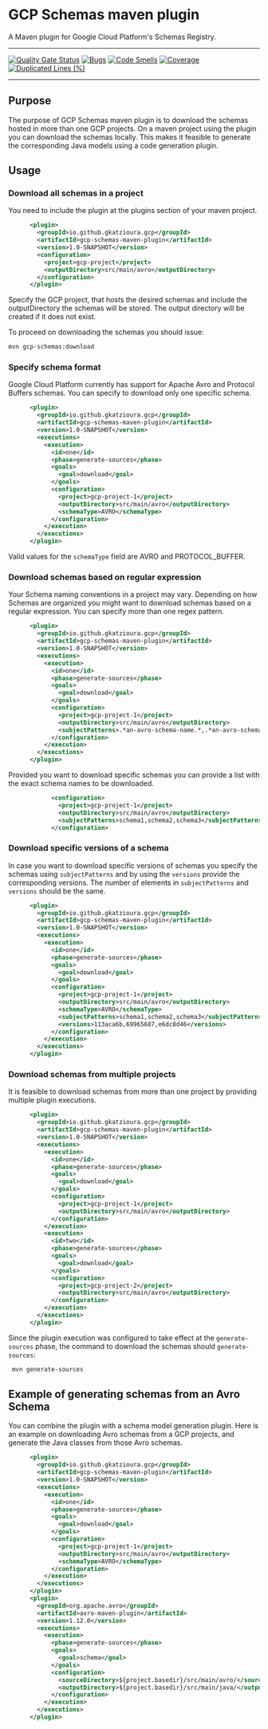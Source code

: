# GCP Schemas maven plugin

A Maven plugin for Google Cloud Platform's Schemas Registry.

---


[![Quality Gate Status](https://sonarcloud.io/api/project_badges/measure?project=gkatzioura_gcp-schema-registry-maven-plugin&metric=alert_status)](https://sonarcloud.io/summary/new_code?id=gkatzioura_gcp-schema-registry-maven-plugin)
[![Bugs](https://sonarcloud.io/api/project_badges/measure?project=gkatzioura_gcp-schema-registry-maven-plugin&metric=bugs)](https://sonarcloud.io/summary/new_code?id=gkatzioura_gcp-schema-registry-maven-plugin)
[![Code Smells](https://sonarcloud.io/api/project_badges/measure?project=gkatzioura_gcp-schema-registry-maven-plugin&metric=code_smells)](https://sonarcloud.io/summary/new_code?id=gkatzioura_gcp-schema-registry-maven-plugin)
[![Coverage](https://sonarcloud.io/api/project_badges/measure?project=gkatzioura_gcp-schema-registry-maven-plugin&metric=coverage)](https://sonarcloud.io/summary/new_code?id=gkatzioura_gcp-schema-registry-maven-plugin)
[![Duplicated Lines (%)](https://sonarcloud.io/api/project_badges/measure?project=gkatzioura_gcp-schema-registry-maven-plugin&metric=duplicated_lines_density)](https://sonarcloud.io/summary/new_code?id=gkatzioura_gcp-schema-registry-maven-plugin)

---

## Purpose
The purpose of GCP Schemas maven plugin is to download the schemas hosted in more than one GCP projects.
On a maven project using the plugin you can download the schemas locally.
This makes it feasible to generate the corresponding Java models using a code generation plugin.

## Usage

### Download all schemas in a project

You need to include the plugin at the plugins section of your maven project.

```xml
      <plugin>
        <groupId>io.github.gkatzioura.gcp</groupId>
        <artifactId>gcp-schemas-maven-plugin</artifactId>
        <version>1.0-SNAPSHOT</version>
        <configuration>
          <project>gcp-project</project>
          <outputDirectory>src/main/avro</outputDirectory>
        </configuration>
      </plugin>
```

Specify the GCP project, that hosts the desired schemas and include the outputDirectory the schemas will be stored.
The output directory will be created if it does not exist.

To proceed on downloading the schemas you should issue:

```bash
mvn gcp-schemas:download
```

### Specify schema format

Google Cloud Platform currently has support for Apache Avro and
Protocol Buffers schemas.
You can specify to download only one specific schema.

```xml
      <plugin>
        <groupId>io.github.gkatzioura.gcp</groupId>
        <artifactId>gcp-schemas-maven-plugin</artifactId>
        <version>1.0-SNAPSHOT</version>
        <executions>
          <execution>
            <id>one</id>
            <phase>generate-sources</phase>
            <goals>
              <goal>download</goal>
            </goals>
            <configuration>
              <project>gcp-project-1</project>
              <outputDirectory>src/main/avro</outputDirectory>
              <schemaType>AVRO</schemaType>
            </configuration>
          </execution>
        </executions>
      </plugin>
```

Valid values for the `schemaType` field are AVRO and PROTOCOL_BUFFER.

### Download schemas based on regular expression

Your Schema naming conventions in a project may vary. 
Depending on how Schemas are organized you might want to download schemas based on a regular expression.
You can specify more than one regex pattern. 

```xml
      <plugin>
        <groupId>io.github.gkatzioura.gcp</groupId>
        <artifactId>gcp-schemas-maven-plugin</artifactId>
        <version>1.0-SNAPSHOT</version>
        <executions>
          <execution>
            <id>one</id>
            <phase>generate-sources</phase>
            <goals>
              <goal>download</goal>
            </goals>
            <configuration>
              <project>gcp-project-1</project>
              <outputDirectory>src/main/avro</outputDirectory>
              <subjectPatterns>.*an-avro-schema-name.*,.*an-avro-schema-name.*</subjectPatterns>              
            </configuration>
          </execution>
        </executions>
      </plugin>
```
Provided you want to download specific schemas you can provide a list with the exact schema names to be downloaded.

```xml
            <configuration>
              <project>gcp-project-1</project>
              <outputDirectory>src/main/avro</outputDirectory>
              <subjectPatterns>schema1,schema2,schema3</subjectPatterns>              
            </configuration>
```

### Download specific versions of a schema

In case you want to download specific versions of schemas you specify the schemas using `subjectPatterns`
and by using the `versions` provide the corresponding versions. 
The number of elements in `subjectPatterns` and `versions` should be the same.


```xml
      <plugin>
        <groupId>io.github.gkatzioura.gcp</groupId>
        <artifactId>gcp-schemas-maven-plugin</artifactId>
        <version>1.0-SNAPSHOT</version>
        <executions>
          <execution>
            <id>one</id>
            <phase>generate-sources</phase>
            <goals>
              <goal>download</goal>
            </goals>
            <configuration>
              <project>gcp-project-1</project>
              <outputDirectory>src/main/avro</outputDirectory>
              <schemaType>AVRO</schemaType>
              <subjectPatterns>schema1,schema2,schema3</subjectPatterns>
              <versions>113aca6b,69965687,e6dc8d46</versions>              
            </configuration>
          </execution>
        </executions>
      </plugin>
```
### Download schemas from multiple projects

It is feasible to download schemas from more than one project by providing multiple plugin executions.

```xml
      <plugin>
        <groupId>io.github.gkatzioura.gcp</groupId>
        <artifactId>gcp-schemas-maven-plugin</artifactId>
        <version>1.0-SNAPSHOT</version>
        <executions>
          <execution>
            <id>one</id>
            <phase>generate-sources</phase>
            <goals>
              <goal>download</goal>
            </goals>
            <configuration>
              <project>gcp-project-1</project>
              <outputDirectory>src/main/avro</outputDirectory>
            </configuration>
          </execution>
          <execution>
            <id>two</id>
            <phase>generate-sources</phase>
            <goals>
              <goal>download</goal>
            </goals>
            <configuration>
              <project>gcp-project-2</project>
              <outputDirectory>src/main/avro</outputDirectory>
            </configuration>
          </execution>
        </executions>
      </plugin>
```
Since the plugin execution was configured to take effect at the `generate-sources` phase, the command to download the schemas should `generate-sources`: 

```bash
 mvn generate-sources
```

## Example of generating schemas from an Avro Schema

You can combine the plugin with a schema model generation plugin. Here is an example on downloading Avro schemas from a GCP projects, and generate the Java classes from those Avro schemas.

```xml
      <plugin>
        <groupId>io.github.gkatzioura.gcp</groupId>
        <artifactId>gcp-schemas-maven-plugin</artifactId>
        <version>1.0-SNAPSHOT</version>
        <executions>
          <execution>
            <id>one</id>
            <phase>generate-sources</phase>
            <goals>
              <goal>download</goal>
            </goals>
            <configuration>
              <project>gcp-project-1</project>
              <outputDirectory>src/main/avro</outputDirectory>
              <schemaType>AVRO</schemaType>
            </configuration>
          </execution>
        </executions>
      </plugin>
      <plugin>
        <groupId>org.apache.avro</groupId>
        <artifactId>avro-maven-plugin</artifactId>
        <version>1.12.0</version>
        <executions>
          <execution>
            <phase>generate-sources</phase>
            <goals>
              <goal>schema</goal>
            </goals>
            <configuration>
              <sourceDirectory>${project.basedir}/src/main/avro/</sourceDirectory>
              <outputDirectory>${project.basedir}/src/main/java/</outputDirectory>
            </configuration>
          </execution>
        </executions>
      </plugin>
```